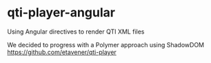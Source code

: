 # qti-player-angular
Using Angular directives to render QTI XML files


We decided to progress with a Polymer approach using ShadowDOM
https://github.com/etavener/qti-player
